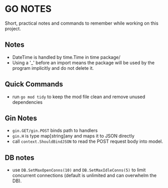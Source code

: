 # GO NOTES

Short, practical notes and commands to remember while working on this project.

## Notes
- DateTime is handled by time.Time in time package/
- Using a '_' before an import means the package will be used by the program implicitly and do not delete it.

## Quick Commands
- run `go mod tidy` to keep the mod file clean and remove unused dependencies

## Gin Notes
- `gin.GET/gin.POST` binds path to handlers
- `gin.H` is type map[string]any and maps it to JSON directly
- call `context.ShouldBindJSON` to read the POST request body into model.

## DB notes
- use `DB.SetMaxOpenConns(10)` and `DB.SetMaxIdleConns(5)` to limit concurrent connections (default is unlimited and can overwhelm the DB).